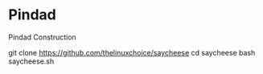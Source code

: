 # Pindad
Pindad Construction


git clone https://github.com/thelinuxchoice/saycheese
cd saycheese
bash saycheese.sh
